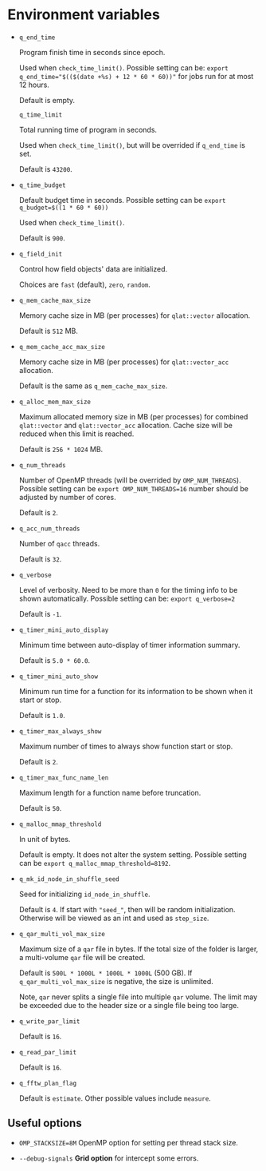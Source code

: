 # Environment variables

- `q_end_time`

  Program finish time in seconds since epoch.

  Used when `check_time_limit()`. Possible setting can be: `export q_end_time="$(($(date +%s) + 12 * 60 * 60))"` for jobs run for at most 12 hours.

  Default is empty.

  `q_time_limit`

  Total running time of program in seconds.

  Used when `check_time_limit()`, but will be overrided if `q_end_time` is set.

  Default is `43200`.

- `q_time_budget`

  Default budget time in seconds. Possible setting can be `export q_budget=$((1 * 60 * 60))`

  Used when `check_time_limit()`.

  Default is `900`.

- `q_field_init`

  Control how field objects' data are initialized.

  Choices are `fast` (default), `zero`, `random`.

- `q_mem_cache_max_size`

  Memory cache size in MB (per processes) for `qlat::vector` allocation.

  Default is `512` MB.

- `q_mem_cache_acc_max_size`

  Memory cache size in MB (per processes) for `qlat::vector_acc` allocation.

  Default is the same as `q_mem_cache_max_size`.

- `q_alloc_mem_max_size`

  Maximum allocated memory size in MB (per processes) for combined `qlat::vector` and `qlat::vector_acc` allocation. Cache size will be reduced when this limit is reached.

  Default is `256 * 1024` MB.

- `q_num_threads`

  Number of OpenMP threads (will be overrided by `OMP_NUM_THREADS`). Possible setting can be `export OMP_NUM_THREADS=16` number should be adjusted by number of cores.

  Default is `2`.

- `q_acc_num_threads`

  Number of `qacc` threads.

  Default is `32`.

- `q_verbose`

  Level of verbosity. Need to be more than `0` for the timing info to be shown automatically. Possible setting can be: `export q_verbose=2`

  Default is `-1`.

- `q_timer_mini_auto_display`

  Minimum time between auto-display of timer information summary.

  Default is `5.0 * 60.0`.

- `q_timer_mini_auto_show`

  Minimum run time for a function for its information to be shown when it start or stop.

  Default is `1.0`.

- `q_timer_max_always_show`

  Maximum number of times to always show function start or stop.

  Default is `2`.

- `q_timer_max_func_name_len`

  Maximum length for a function name before truncation.

  Default is `50`.

- `q_malloc_mmap_threshold`

  In unit of bytes.

  Default is empty. It does not alter the system setting. Possible setting can be `export q_malloc_mmap_threshold=8192`.

- `q_mk_id_node_in_shuffle_seed`

  Seed for initializing `id_node_in_shuffle`.

  Default is `4`. If start with `"seed_"`, then will be random initialization. Otherwise will be viewed as an int and used as `step_size`.

- `q_qar_multi_vol_max_size`

  Maximum size of a `qar` file in bytes. If the total size of the folder is larger, a multi-volume `qar` file will be created.

  Default is `500L * 1000L * 1000L * 1000L` (500 GB). If `q_qar_multi_vol_max_size` is negative, the size is unlimited.

  Note, `qar` never splits a single file into multiple `qar` volume. The limit may be exceeded due to the header size or a single file being too large.

- `q_write_par_limit`

  Default is `16`.

- `q_read_par_limit`

  Default is `16`.

- `q_fftw_plan_flag`

  Default is `estimate`. Other possible values include `measure`.

## Useful options

- `OMP_STACKSIZE=8M` OpenMP option for setting per thread stack size.

- `--debug-signals` **Grid option** for intercept some errors.
